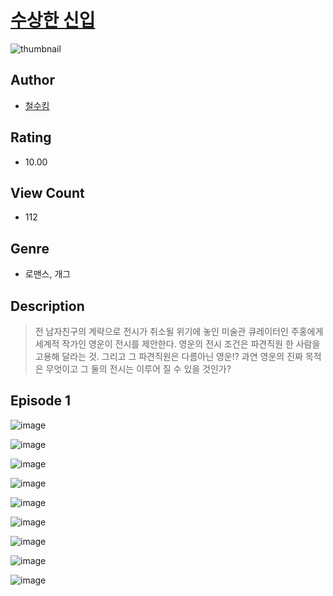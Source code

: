 # [수상한 신입](https://comic.naver.com/challenge/list?titleId=811235)
![thumbnail](https://image-comic.pstatic.net/user_contents_data/challenge_comic/2023/05/25/306846/upload_7149290932091314787_480x623.jpeg)

## Author
- [철수킴](https://comic.naver.com/artistTitle?id=306846)

## Rating
- 10.00

## View Count
- 112

## Genre
- 로맨스, 개그

## Description
> 전 남자친구의 계략으로 전시가 취소될 위기에 놓인 미술관 큐레이터인 주홍에게 세계적 작가인 영운이 전시를 제안한다. 영운의 전시 조건은 파견직원 한 사람을 고용해 달라는 것. 그리고 그 파견직원은 다름아닌 영운!? 과연 영운의 진짜 목적은 무엇이고 그 둘의 전시는 이루어 질 수 있을 것인가?


## Episode 1
![image](https://image-comic.pstatic.net/user_contents_data/challenge_comic/2023/05/25/306846/upload_4063765496483635511.jpeg)

![image](https://image-comic.pstatic.net/user_contents_data/challenge_comic/2023/05/25/306846/upload_4121979354411906610.jpeg)

![image](https://image-comic.pstatic.net/user_contents_data/challenge_comic/2023/05/25/306846/upload_7234017291521963063.jpeg)

![image](https://image-comic.pstatic.net/user_contents_data/challenge_comic/2023/05/25/306846/upload_7147884647326889062.jpeg)

![image](https://image-comic.pstatic.net/user_contents_data/challenge_comic/2023/05/25/306846/upload_7162471877535216996.jpeg)

![image](https://image-comic.pstatic.net/user_contents_data/challenge_comic/2023/05/25/306846/upload_7363720948817671990.jpeg)

![image](https://image-comic.pstatic.net/user_contents_data/challenge_comic/2023/05/25/306846/upload_7306634536981783396.jpeg)

![image](https://image-comic.pstatic.net/user_contents_data/challenge_comic/2023/05/25/306846/upload_7306352860241932341.jpeg)

![image](https://image-comic.pstatic.net/user_contents_data/challenge_comic/2023/05/25/306846/upload_7234576749750870373.jpeg)
